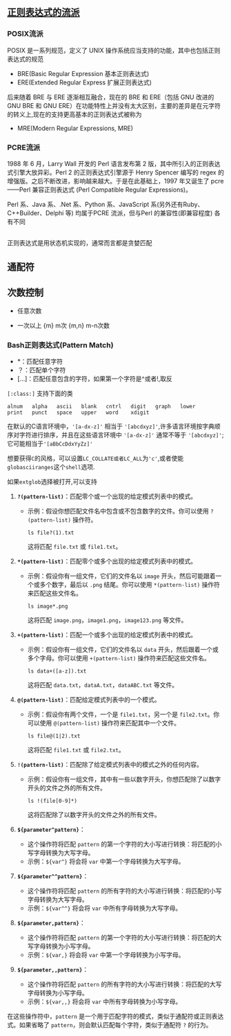 ## [正则表达式的流派](https://www.infoq.cn/article/regular-expressions-introduction-part01)
### POSIX流派

POSIX 是一系列规范，定义了 UNIX 操作系统应当支持的功能，其中也包括正则表达式的规范
- BRE(Basic Regular Expression 基本正则表达式)
- ERE(Extended Regular Express 扩展正则表达式)

后来随着 BRE 与 ERE 逐渐相互融合，现在的 BRE 和 ERE（包括 GNU 改进的 GNU BRE 和 GNU ERE）在功能特性上并没有太大区别，主要的差异是在元字符的转义上,现在的支持更高基本的正则表达式被称为
- MRE(Modern Regular Expressions, MRE)

### PCRE流派

1988 年 6 月，Larry Wall 开发的 Perl 语言发布第 2 版，其中所引入的正则表达式引擎大放异彩。Perl 2 的正则表达式引擎源于 Henry Spencer 编写的 regex 的增强版。之后不断改进，影响越来越大。于是在此基础上，1997 年又诞生了 pcre ——Perl 兼容正则表达式 (Perl Compatible Regular Expressions)。

Perl 系、Java 系、.Net 系、Python 系、JavaScript 系(另外还有Ruby、C++Builder、Delphi 等) 均属于PCRE 流派，但与Perl 的兼容性(即兼容程度) 各有不同
##
正则表达式是用状态机实现的，通常而言都是贪婪匹配

## 通配符

## 次数控制
* 任意次数
+ 一次以上
{m} m次
{m,n} m-n次数




### Bash正则表达式(Pattern Match)
- *：匹配任意字符
- ？：匹配单个字符
- [...]：匹配任意包含的字符，如果第一个字符是^或者!,取反


`[:class:]` 支持下面的类
```
alnum   alpha   ascii   blank   cntrl   digit   graph   lower
print   punct   space   upper   word    xdigit
```


在默认的C语言环境中，`'[a-dx-z]'` 相当于 `'[abcdxyz]'`,许多语言环境按字典顺序对字符进行排序，并且在这些语言环境中 `'[a-dx-z]'` 通常不等于 `'[abcdxyz]'`;它可能相当于`'[aBbCcDdxYyZz]'`

想要获得`C`的风格，可以设置`LC_COLLATE或者LC_ALL`为`'c'`,或者使能`globasciiranges`这个`shell`选项.


如果`extglob`选择被打开,可以支持

1. **`?(pattern-list)`**：匹配零个或一个出现的给定模式列表中的模式。
   - 示例：假设你想匹配文件名中包含或不包含数字的文件。你可以使用 `?(pattern-list)` 操作符。
     ```
     ls file?(1).txt
     ```
     这将匹配 `file.txt` 或 `file1.txt`。

2. **`*(pattern-list)`**：匹配零个或多个出现的给定模式列表中的模式。
   - 示例：假设你有一组文件，它们的文件名以 `image` 开头，然后可能跟着一个或多个数字，最后以 `.png` 结尾。你可以使用 `*(pattern-list)` 操作符来匹配这些文件名。
     ```
     ls image*.png
     ```
     这将匹配 `image.png`，`image1.png`，`image123.png` 等文件。

3. **`+(pattern-list)`**：匹配一个或多个出现的给定模式列表中的模式。
   - 示例：假设你有一组文件，它们的文件名以 `data` 开头，然后跟着一个或多个字母。你可以使用 `+(pattern-list)` 操作符来匹配这些文件名。
     ```
     ls data+([a-z]).txt
     ```
     这将匹配 `data.txt`，`dataA.txt`，`dataABC.txt` 等文件。

4. **`@(pattern-list)`**：匹配给定模式列表中的一个模式。
   - 示例：假设你有两个文件，一个是 `file1.txt`，另一个是 `file2.txt`。你可以使用 `@(pattern-list)` 操作符来匹配其中一个文件。
     ```
     ls file@(1|2).txt
     ```
     这将匹配 `file1.txt` 或 `file2.txt`。

5. **`!(pattern-list)`**：匹配除了给定模式列表中的模式之外的任何内容。
   - 示例：假设你有一组文件，其中有一些以数字开头，你想匹配除了以数字开头的文件之外的所有文件。
     ```
     ls !(file[0-9]*)
     ```
     这将匹配除了以数字开头的文件之外的所有文件。



1. **`${parameter^pattern}`**：
   - 这个操作符将匹配 `pattern` 的第一个字符的大小写进行转换：将匹配的小写字母转换为大写字母。
   - 示例：`${var^}` 将会将 `var` 中第一个字母转换为大写字母。

2. **`${parameter^^pattern}`**：
   - 这个操作符将匹配 `pattern` 的所有字符的大小写进行转换：将匹配的小写字母转换为大写字母。
   - 示例：`${var^^}` 将会将 `var` 中所有字母转换为大写字母。

3. **`${parameter,pattern}`**：
   - 这个操作符将匹配 `pattern` 的第一个字符的大小写进行转换：将匹配的大写字母转换为小写字母。
   - 示例：`${var,}` 将会将 `var` 中第一个字母转换为小写字母。

4. **`${parameter,,pattern}`**：
   - 这个操作符将匹配 `pattern` 的所有字符的大小写进行转换：将匹配的大写字母转换为小写字母。
   - 示例：`${var,,}` 将会将 `var` 中所有字母转换为小写字母。

在这些操作符中，`pattern` 是一个用于匹配字符的模式，类似于通配符或正则表达式。如果省略了 `pattern`，则会默认匹配每个字符，类似于通配符 `?` 的行为。
